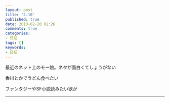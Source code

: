```yaml
---
layout: post
title: '2.16'
published: true
date: 2013-02-20 02:26
comments: true
categories:
- 日記
tags: []
keywords:
- 日記
---
```

最近のネット上のモー娘。ネタが面白くてしょうがない

香川とかでうどん食べたい

ファンタジーやSF小説読みたい欲が

---

